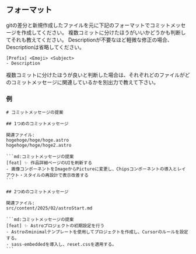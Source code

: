 ## フォーマット

gitの差分と新規作成したファイルを元に下記のフォーマットでコミットメッセージを作成してください。
複数コミットに分けたほうがいいかどうかも判断してそれも教えてください。
Descriptionが不要なほど軽微な修正の場合、Descriptionは省略してください。


```md:コミットメッセージの提案
[Prefix] <Emoji> <Subject> 
- Description
```

複数コミットに分けたほうが良いと判断した場合は、それぞれどのファイルがどのコミットメッセージに関連しているかを別出力で教えて下さい。

### 例
~~~
# コミットメッセージの提案

## 1つめのコミットメッセージ

関連ファイル:
hogehoge/hoge/hoge.astro
hogehoge/hoge/hoge2.astro

```md:コミットメッセージの提案
[feat] ✨ 作品詳細ページのUIを刷新する
- 画像コンポーネントをImageからPictureに変更し、Chipsコンポーネントの導入とレイアウト・スタイルの再設計で表示改善する
```

## 2つめのコミットメッセージ

関連ファイル:
src/content/2025/02/astroStart.md

```md:コミットメッセージの提案
[feat] ✨ Astroプロジェクトの初期設定を行う
- Astroのminimalテンプレートを使用してプロジェクトを作成し、Cursorのルールを設定する。
- sass-embeddedを導入し、reset.cssを適用する。
```

~~~